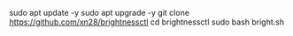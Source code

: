 sudo apt update -y
sudo apt upgrade -y
git clone https://github.com/xn28/brightnessctl
cd brightnessctl
sudo bash bright.sh
